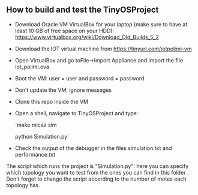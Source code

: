 ## How to build and test the TinyOSProject
- Download Oracle VM VirtualBox for your laptop (make sure to have at least 10 GB of free space on your HDD): https://www.virtualbox.org/wiki/Download_Old_Builds_5_2
- Download the IOT virtual machine from https://tinyurl.com/iotpolimi-vm
- Open VirtualBox and go toFile->Import Appliance and import the file iot_polimi.ova
- Boot the VM: user = user and password = password
- Don’t update the VM, ignore messages
- Clone this repo inside the VM
- Open a shell, navigate to TinyOSProject and type:

    `make micaz sim
    
    python Simulation.py`
    
- Check the output of the debugger in the files simulation.txt and performance.txt

The script which runs the project is "Simulation.py": here you can specify which topology you want to test from the ones you can find in this folder . Don't forget to change the script according to the number of motes each topology has. 
